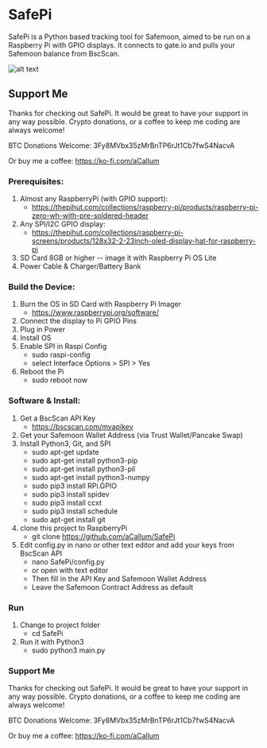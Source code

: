# SafePi
SafePi is a Python based tracking tool for Safemoon, aimed to be run on a Raspberry Pi with GPIO displays. It connects to gate.io and pulls your Safemoon balance from BscScan.

![alt text](https://github.com/aCallum/NicePi/blob/main/safepi.jpg)

## Support Me

Thanks for checking out SafePi. It would be great to have your support in any way possible. Crypto donations, or a coffee to keep me coding are always welcome!

BTC Donations Welcome: 3Fy8MVbx35zMrBnTP6rJt1Cb7fwS4NacvA

Or buy me a coffee: https://ko-fi.com/aCallum

### Prerequisites:
1. Almost any RaspberryPi (with GPIO support):
    - https://thepihut.com/collections/raspberry-pi/products/raspberry-pi-zero-wh-with-pre-soldered-header
2. Any SPI/I2C GPIO display:
    - https://thepihut.com/collections/raspberry-pi-screens/products/128x32-2-23inch-oled-display-hat-for-raspberry-pi
3. SD Card 8GB or higher -- image it with Raspberry Pi OS Lite
4. Power Cable & Charger/Battery Bank

### Build the Device:
1. Burn the OS in SD Card with Raspberry Pi Imager
    - https://www.raspberrypi.org/software/
2. Connect the display to Pi GPIO Pins
3. Plug in Power
4. Install OS
5. Enable SPI in Raspi Config
    - sudo raspi-config
    - select Interface Options > SPI > Yes
6. Reboot the Pi
    - sudo reboot now

### Software & Install:
1. Get a BscScan API Key
    - https://bscscan.com/myapikey
2. Get your Safemoon Wallet Address (via Trust Wallet/Pancake Swap)
3. Install Python3, Git, and SPI
    - sudo apt-get update
    - sudo apt-get install python3-pip
    - sudo apt-get install python3-pil
    - sudo apt-get install python3-numpy
    - sudo pip3 install RPi.GPIO
    - sudo pip3 install spidev
    - sudo pip3 install ccxt
    - sudo pip3 install schedule
    - sudo apt-get install git
4. clone this project to RaspberryPi
    - git clone https://github.com/aCallum/SafePi
5. Edit config.py in nano or other text editor and add your keys from BscScan API
    - nano SafePi/config.py
    - or open with text editor
    - Then fill in the API Key and Safemoon Wallet Address
    - Leave the Safemoon Contract Address as default

### Run
1. Change to project folder
    - cd SafePi
2. Run it with Python3 
    - sudo python3 main.py

### Support Me

Thanks for checking out SafePi. It would be great to have your support in any way possible. Crypto donations, or a coffee to keep me coding are always welcome!

BTC Donations Welcome: 3Fy8MVbx35zMrBnTP6rJt1Cb7fwS4NacvA

Or buy me a coffee: https://ko-fi.com/aCallum
